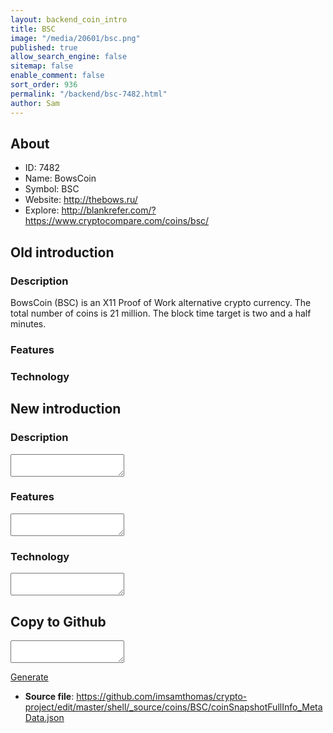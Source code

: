 ```yaml
---
layout: backend_coin_intro
title: BSC
image: "/media/20601/bsc.png"
published: true
allow_search_engine: false
sitemap: false
enable_comment: false
sort_order: 936
permalink: "/backend/bsc-7482.html"
author: Sam
---
```


## About

- ID: 7482
- Name: BowsCoin
- Symbol: BSC
- Website: http://thebows.ru/
- Explore: http://blankrefer.com/?https://www.cryptocompare.com/coins/bsc/


## Old introduction

### Description

<p>BowsCoin (BSC) is an X11 Proof of Work alternative crypto currency. The total number of coins is 21 million. The block time target is two and a half minutes.</p>

### Features


### Technology




## New introduction


### Description
<textarea id="meta_description" name="description"></textarea>

### Features
<textarea id="meta_features" name="features"></textarea>

### Technology
<textarea id="meta_technology" name="technology"></textarea>


## Copy to Github

<textarea id="coinsnapshotfullinfo_metadata"></textarea>

<a href="#gen" onclick="generateMetaDatJson()">Generate</a>

- **Source file**: <a href="https://github.com/imsamthomas/crypto-project/edit/master/shell/_source/coins/BSC/coinSnapshotFullInfo_MetaData.json">https://github.com/imsamthomas/crypto-project/edit/master/shell/_source/coins/BSC/coinSnapshotFullInfo_MetaData.json</a>

